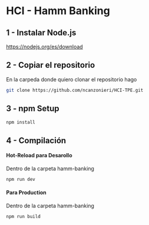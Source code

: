 # HCI - Hamm Banking

## 1 - Instalar Node.js

https://nodejs.org/es/download

## 2 - Copiar el repositorio

En la carpeda donde quiero clonar el repositorio hago
```sh
git clone https://github.com/ncanzonieri/HCI-TPE.git
```
## 3 - npm Setup

```sh
npm install
```

## 4 - Compilación

#### Hot-Reload para Desarollo

Dentro de la carpeta hamm-banking
```sh
npm run dev
```

#### Para Production

Dentro de la carpeta hamm-banking
```sh
npm run build
```
